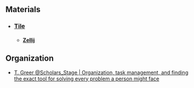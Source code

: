 ## Materials
- ### [Tile](https://en.wikipedia.org/wiki/Tile)
	- #### [Zellij](https://en.wikipedia.org/wiki/Zellij)
## Organization
- [T. Greer @Scholars_Stage | Organization, task management, and finding the exact tool for solving every problem a person might face](https://x.com/Scholars_Stage/status/1870862299298455983)